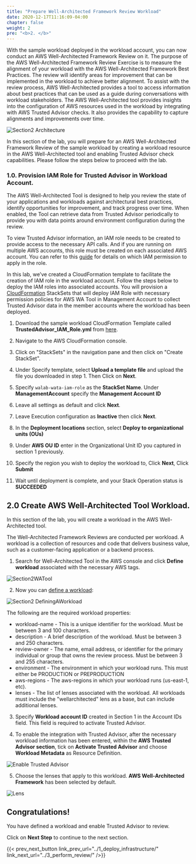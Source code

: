 ```yaml
---
title: "Prepare Well-Architected Framework Review Workload"
date: 2020-12-17T11:16:09-04:00
chapter: false
weight: 2
pre: "<b>2. </b>"
---
```

 
With the sample workload deployed in the workload account, you can now conduct an AWS Well-Architected Framework Review on it.
The purpose of the AWS Well-Architected Framework Review Exercise is to measure the alignment of your workload with the AWS Well-Architected Framework Best Practices. The review will identify areas for improvement that can be implemented in the workload to achieve better alignment.
To assist with the review process, AWS Well-Architected provides a tool to access information about best practices that can be used as a guide during conversations with workload stakeholders. The AWS Well-Architected tool provides insights into the configuration of AWS resources used in the workload by integrating with AWS Trusted Advisor checks. It also provides the capability to capture alignments and improvements over time.

![Section2 Architecture](/watool/200_Running_WAFR_using_Trusted_Advisor_Integration/Images/section2_architecture.png)

In this section of the lab, you will prepare for an AWS Well-Architected Framework Review of the sample workload by creating a workload resource in the AWS Well-Architected tool and enabling Trusted Advisor check capabilities.
Please follow the steps below to proceed with the lab.

### 1.0. Provision IAM Role for Trusted Advisor in Workload Account.

The AWS Well-Architected Tool is designed to help you review the state of your applications and workloads against architectural best practices, identify opportunities for improvement, and track progress over time. When enabled, the Tool can retrieve data from Trusted Advisor periodically to provide you with data points around environment configuration during the review.

To view Trusted Advisor information, an IAM role needs to be created to provide access to the necessary API calls. And if you are running on multiple AWS accounts, this role must be created on each associated AWS account. You can refer to this [guide](https://docs.aws.amazon.com/wellarchitected/latest/userguide/activate-ta-in-iam.html) for details on which IAM permission to apply in the role.

In this lab, we’ve created a CloudFormation template to facilitate the creation of IAM role in the workload account. Follow the steps below to deploy the IAM roles into associated accounts. You will provision a [CloudFormation](https://aws.amazon.com/cloudformation/) StackSets that will deploy IAM Role with necessary permission policies for AWS WA Tool in Management Account to collect Trusted Advisor data in the member accounts where the workload has been deployed. 

1. Download the sample workload CloudFormation Template called **TrustedAdvisor_IAM_Role.yml** from [here](/watool/200_Running_WAFR_using_Trusted_Advisor_Integration/Code/TrustedAdvisor_IAM_Role.yml).

2. Navigate to the AWS CloudFormation console.

3. Click on "StackSets" in the navigation pane and then click on "Create StackSet".

4. Under Specify template, select **Upload a template file** and upload the file you downloaded in step 1. Then Click on **Next**.

5. Specify `walab-wata-iam-role` as the **StackSet Name**.
   Under **ManagementAccount** specify the **Management Account ID**

6. Leave all settings as default and click **Next**.

7. Leave Execution configuration as **Inactive** then click **Next**.

8. In the **Deployment locations** section, select **Deploy to organizational units (OUs)** 

9. Under **AWS OU ID** enter in the Organizational Unit ID you captured in section 1 previously.

10. Specify the region you wish to deploy the workload to, Click **Next**, Click **Submit**

11. Wait until deployment is complete, and your Stack Operation status is **SUCCEEDED**

## 2.0 Create AWS Well-Architected Tool Workload.

In this section of the lab, you will create a workload in the AWS Well-Architected tool.  

The Well-Architected Framework Reviews are conducted per workload. A workload is a collection of resources and code that delivers business value, such as a customer-facing application or a backend process. 
 
1. Search for Well-Architected Tool in the AWS console and click **Define workload** associated with the necessary AWS tags.

![Section2WATool](/watool/200_Running_WAFR_using_Trusted_Advisor_Integration/Images/section2_tool.png)
 
2. Now you can [define a workload](https://docs.aws.amazon.com/wellarchitected/latest/userguide/define-workload.html):
 
![Section2 DefiningAWorkload](/watool/200_Running_WAFR_using_Trusted_Advisor_Integration/Images/section2_DefiningAWorkload.png)
 
The following are the required workload properties:
 
* workload-name - This is a unique identifier for the workload. Must be between 3 and 100 characters.
* description - A brief description of the workload. Must be between 3 and 250 characters.
* review-owner - The name, email address, or identifier for the primary individual or group that owns the review process. Must be between 3 and 255 characters.
* environment - The environment in which your workload runs. This must either be PRODUCTION or PREPRODUCTION
* aws-regions - The aws-regions in which your workload runs (us-east-1, etc).
* lenses - The list of lenses associated with the workload. All workloads must include the "wellarchitected" lens as a base, but can include additional lenses. 

3. Specify **Workload account ID** created in Section 1 in the Account IDs field. This field is required to activate Trusted Advisor. 

4. To enable the integration with Trusted Advisor, after the necessary workload information has been entered, within the **AWS Trusted Advisor section**, tick on **Activate Trusted Advisor** and choose **Workload Metadata** as Resource Definition.

![Enable Trusted Advisor](/watool/200_Running_WAFR_using_Trusted_Advisor_Integration/Images/Enabling-the-Trusted-Advisor-feature.png)

5. Choose the lenses that apply to this workload. **AWS Well-Architected Framework** has been selected by default.

![Lens](/watool/200_Running_WAFR_using_Trusted_Advisor_Integration/Images/WAF_Lens.png)

## Congratulations! 

You have defined a workload and enable Trusted Advisor to review.

Click on **Next Step** to continue to the next section.

{{< prev_next_button link_prev_url="../1_deploy_infrastructure/" link_next_url="../3_perform_review/" />}}
 
